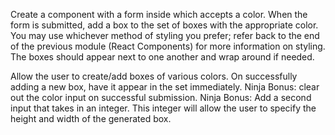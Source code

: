 Create a component with a form inside which accepts a color. When the form is submitted, add a box to the set of boxes with the appropriate color. You may use whichever method of styling you prefer; refer back to the end of the previous module (React Components) for more information on styling. The boxes should appear next to one another and wrap around if needed.

 Allow the user to create/add boxes of various colors.
 On successfully adding a new box, have it appear in the set immediately.
 Ninja Bonus: clear out the color input on successful submission.
 Ninja Bonus: Add a second input that takes in an integer. This integer will allow the user to specify the height and width of the generated box.